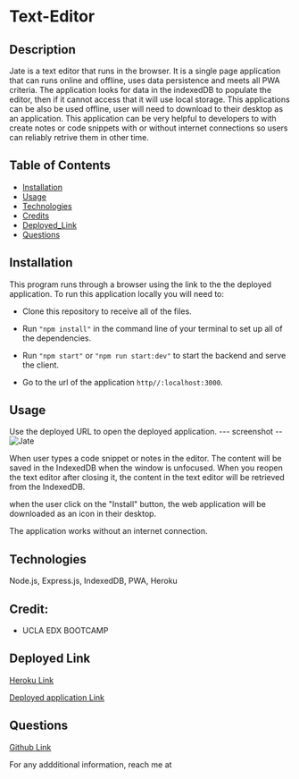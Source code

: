 # Text-Editor

## Description

Jate is a text editor that runs in the browser. It is a single page application that can runs online and offline, uses data persistence and meets all PWA criteria. The application looks for data in the indexedDB to populate the editor, then if it cannot access that it will use local storage. This applications can be also be used offline, user will need to download to their desktop as an application. This application can be very helpful to developers to  with create notes or code snippets with or without internet connections so users can reliably retrive them in other time.

## Table of Contents 

- [Installation](#installation)
- [Usage](#usage)
- [Technologies](#technologies)
- [Credits](#Credits)
- [Deployed_Link](#deployed-link)
- [Questions](#questions)

## Installation

This program runs through a browser using the link to the the deployed application. To run this application locally you will need to:

- Clone this repository to receive all of the files. 

- Run ``"npm install"`` in the command line of your terminal to set up all of the dependencies.

- Run ``"npm start"`` or ``"npm run start:dev"`` to start the backend and serve the client.

- Go to the url of the application ``http//:localhost:3000``.

## Usage

Use the deployed URL to open the deployed application. 
--- screenshot --
![Jate]( )

When user types a code snippet or notes in the editor. The content will be saved in the IndexedDB when the window is unfocused. When you reopen the text editor after closing it, the content in the text editor will be retrieved from the IndexedDB.

when the user click on the "Install" button, the web application will be downloaded as an icon in their desktop.

The application works without an internet connection.

##  Technologies 

Node.js, Express.js, IndexedDB, PWA, Heroku

## Credit:

* UCLA EDX BOOTCAMP

## Deployed Link

[Heroku Link]()

[Deployed application Link]()

## Questions

[Github Link]()

For any addditional information, reach me at 